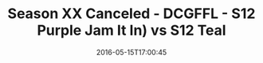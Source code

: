 ---
title: Season XX Canceled - DCGFFL - S12 Purple Jam It In) vs S12 Teal
teams-score:
- team: _teams/s12-purple.md
  score: 40
- team: _teams/s12-teal.md
  score: 19
mvp: ''
game-ball: ''
season: 12
week: 0
date: '2016-05-15T17:00:45'
pageid: season-12-playoffs-may-15-2016-4174-vs-4185
---